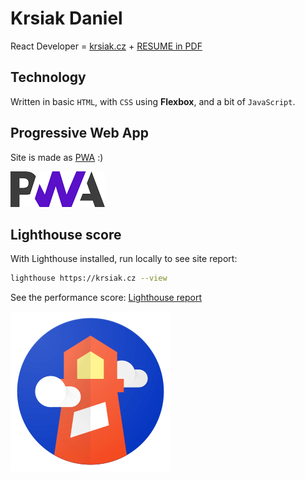 # Krsiak Daniel

React Developer = [krsiak.cz](https://krsiak.cz/) + [RESUME in PDF](https://github.com/krsiakdaniel/krsiak/blob/master/daniel_krsiak_resume.pdf)

## Technology

Written in basic `HTML`, with `CSS` using **Flexbox**, and a bit of `JavaScript`.

## Progressive Web App

Site is made as [PWA](https://web.dev/progressive-web-apps/) :)

![pwa](pwa.png)

## Lighthouse score

With Lighthouse installed, run locally to see site report:

```bash
lighthouse https://krsiak.cz --view
```

See the performance score: [Lighthouse report](https://lighthouse-dot-webdotdevsite.appspot.com//lh/html?url=https%3A%2F%2Fkrsiak.cz%2F)

![lighthouse-logo](lighthouse-logo.svg)
